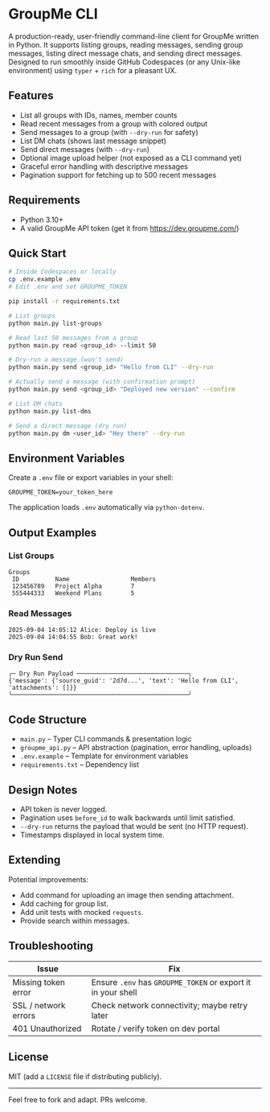 # GroupMe CLI

A production-ready, user-friendly command-line client for GroupMe written in Python. It supports listing groups, reading messages, sending group messages, listing direct message chats, and sending direct messages. Designed to run smoothly inside GitHub Codespaces (or any Unix-like environment) using `typer` + `rich` for a pleasant UX.

## Features
- List all groups with IDs, names, member counts
- Read recent messages from a group with colored output
- Send messages to a group (with `--dry-run` for safety)
- List DM chats (shows last message snippet)
- Send direct messages (with `--dry-run`)
- Optional image upload helper (not exposed as a CLI command yet)
- Graceful error handling with descriptive messages
- Pagination support for fetching up to 500 recent messages

## Requirements
- Python 3.10+
- A valid GroupMe API token (get it from https://dev.groupme.com/)

## Quick Start
```bash
# Inside Codespaces or locally
cp .env.example .env
# Edit .env and set GROUPME_TOKEN

pip install -r requirements.txt

# List groups
python main.py list-groups

# Read last 50 messages from a group
python main.py read <group_id> --limit 50

# Dry-run a message (won't send)
python main.py send <group_id> "Hello from CLI" --dry-run

# Actually send a message (with confirmation prompt)
python main.py send <group_id> "Deployed new version" --confirm

# List DM chats
python main.py list-dms

# Send a direct message (dry run)
python main.py dm <user_id> "Hey there" --dry-run
```

## Environment Variables
Create a `.env` file or export variables in your shell:
```
GROUPME_TOKEN=your_token_here
```
The application loads `.env` automatically via `python-dotenv`.

## Output Examples
### List Groups
```
Groups
 ID          Name                 Members
 123456789   Project Alpha        7
 555444333   Weekend Plans        5
```

### Read Messages
```
2025-09-04 14:05:12 Alice: Deploy is live
2025-09-04 14:04:55 Bob: Great work!
```

### Dry Run Send
```
╭─ Dry Run Payload ───────────────────────────────╮
{'message': {'source_guid': '2d7d...', 'text': 'Hello from CLI', 'attachments': []}}
╰─────────────────────────────────────────────────╯
```

## Code Structure
- `main.py` – Typer CLI commands & presentation logic
- `groupme_api.py` – API abstraction (pagination, error handling, uploads)
- `.env.example` – Template for environment variables
- `requirements.txt` – Dependency list

## Design Notes
- API token is never logged.
- Pagination uses `before_id` to walk backwards until limit satisfied.
- `--dry-run` returns the payload that would be sent (no HTTP request).
- Timestamps displayed in local system time.

## Extending
Potential improvements:
- Add command for uploading an image then sending attachment.
- Add caching for group list.
- Add unit tests with mocked `requests`.
- Provide search within messages.

## Troubleshooting
| Issue | Fix |
|-------|-----|
| Missing token error | Ensure `.env` has `GROUPME_TOKEN` or export it in your shell |
| SSL / network errors | Check network connectivity; maybe retry later |
| 401 Unauthorized | Rotate / verify token on dev portal |

## License
MIT (add a `LICENSE` file if distributing publicly).

---
Feel free to fork and adapt. PRs welcome.
